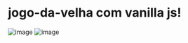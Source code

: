 # jogo-da-velha com vanilla js!

![image](https://user-images.githubusercontent.com/94652044/175839122-ca7dbe9c-a02e-4294-bc7d-1a27aecf651d.png)
![image](https://user-images.githubusercontent.com/94652044/175839130-6d5ade40-6749-49c1-8cd8-b7acea93d98b.png)
